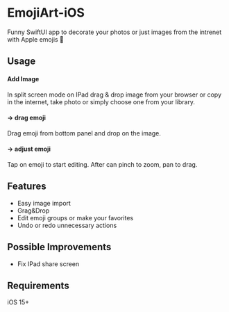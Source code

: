 # EmojiArt-iOS
Funny SwiftUI app to decorate your photos or just images from the intrenet with Apple emojis 🤪
## Usage
#### Add Image 
In split screen mode on IPad drag & drop image from your browser or copy in the internet, take photo or simply choose one from your library.
#### -> drag emoji
Drag emoji from bottom panel and drop on the image.
#### -> adjust emoji
Tap on emoji to start editing. After can pinch to zoom, pan to drag.
## Features
 - Easy image import
 - Grag&Drop
 - Edit emoji groups or make your favorites
 - Undo or redo unnecessary actions
## Possible Improvements
- Fix IPad share screen
## Requirements
iOS 15+
